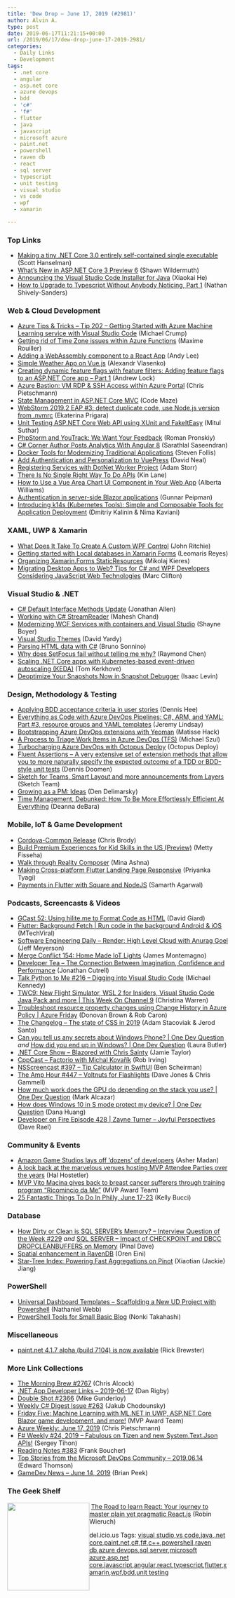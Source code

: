 ```yaml
---
title: 'Dew Drop – June 17, 2019 (#2981)'
author: Alvin A.
type: post
date: 2019-06-17T11:21:15+00:00
url: /2019/06/17/dew-drop-june-17-2019-2981/
categories:
  - Daily Links
  - Development
tags:
  - .net core
  - angular
  - asp.net core
  - azure devops
  - bdd
  - 'c#'
  - 'f#'
  - flutter
  - java
  - javascript
  - microsoft azure
  - paint.net
  - powershell
  - raven db
  - react
  - sql server
  - typescript
  - unit testing
  - visual studio
  - vs code
  - wpf
  - xamarin

---
```

### <a name="top"></a>Top Links

  * <a href="http://feeds.hanselman.com/~/603167474/0/scotthanselman~Making-a-tiny-NET-Core-entirely-selfcontained-single-executable.aspx" target="_blank" rel="noopener noreferrer">Making a tiny .NET Core 3.0 entirely self-contained single executable</a> (Scott Hanselman)
  * <a href="https://wildermuth.com/2019/06/16/What-s-New-in-ASP-NET-Core-3-Preview-6" target="_blank" rel="noopener noreferrer">What&#8217;s New in ASP.NET Core 3 Preview 6</a> (Shawn Wildermuth)
  * <a href="https://devblogs.microsoft.com/visualstudio/announcing-visual-studio-code-java-installer/" target="_blank" rel="noopener noreferrer">Announcing the Visual Studio Code Installer for Java</a> (Xiaokai He)
  * <a href="https://devblogs.microsoft.com/typescript/how-to-upgrade-to-typescript-without-anybody-noticing-part-1/" target="_blank" rel="noopener noreferrer">How to Upgrade to Typescript Without Anybody Noticing, Part 1</a> (Nathan Shively-Sanders)



### <a name="web"></a>Web & Cloud Development

  * <a href="https://microsoft.github.io/AzureTipsAndTricks/blog/tip202.html" target="_blank" rel="noopener noreferrer">Azure Tips & Tricks &#8211; Tip 202 &#8211; Getting Started with Azure Machine Learning service with Visual Studio Code</a> (Michael Crump)
  * <a href="https://blog.maximerouiller.com/post/getting-rid-of-time-zone-issues-within-azure-functions/" target="_blank" rel="noopener noreferrer">Getting rid of Time Zone issues within Azure Functions</a> (Maxime Rouiller)
  * <a href="https://blog.scottlogic.com/2019/06/14/add-webassembly-to-react-app.html" target="_blank" rel="noopener noreferrer">Adding a WebAssembly component to a React App</a> (Andy Lee)
  * <a href="https://dev.to/oxyyyyy/simple-weather-app-on-vue-js-1g20" target="_blank" rel="noopener noreferrer">Simple Weather App on Vue.js</a> (Alexandr Vlasenko)
  * <a href="https://andrewlock.net/creating-dynamic-feature-flags-with-feature-filters-adding-feature-flags-to-an-asp-net-core-app-part-3/" target="_blank" rel="noopener noreferrer">Creating dynamic feature flags with feature filters: Adding feature flags to an ASP.NET Core app &#8211; Part 1</a> (Andrew Lock)
  * <a href="https://buildazure.com/2019/06/14/azure-bastion-vm-rdp-ssh-access-azure-portal/" target="_blank" rel="noopener noreferrer">Azure Bastion: VM RDP & SSH Access within Azure Portal</a> (Chris Pietschmann)
  * <a href="https://code-maze.com/state-management-in-asp-net-core-mvc/" target="_blank" rel="noopener noreferrer">State Management in ASP.NET Core MVC</a> (Code Maze)
  * <a href="https://blog.jetbrains.com/webstorm/2019/06/webstorm-2019-2-eap-3/" target="_blank" rel="noopener noreferrer">WebStorm 2019.2 EAP #3: detect duplicate code, use Node.js version from .nvmrc</a> (Ekaterina Prigara)
  * <a href="http://mscodingblog.blogspot.com/2019/06/unit-testing-aspnet-core-web-api-using.html" target="_blank" rel="noopener noreferrer">Unit Testing ASP.NET Core Web API using XUnit and FakeItEasy</a> (Mitul Suthar)
  * <a href="https://blog.jetbrains.com/phpstorm/2019/06/phpstorm-and-youtrack-we-want-your-feedback/" target="_blank" rel="noopener noreferrer">PhpStorm and YouTrack: We Want Your Feedback</a> (Roman Pronskiy)
  * <a href="https://www.c-sharpcorner.com/article/c-sharp-corner-author-posts-analytics-with-angular-8/" target="_blank" rel="noopener noreferrer">C# Corner Author Posts Analytics With Angular 8</a> (Sarathlal Saseendran)
  * <a href="https://blog.docker.com/2019/06/docker-tools-for-modernizing-traditional-applications/" target="_blank" rel="noopener noreferrer">Docker Tools for Modernizing Traditional Applications</a> (Steven Follis)
  * <a href="https://developer.okta.com/blog/2019/06/14/add-authentication-and-personalization-to-vuepress" target="_blank" rel="noopener noreferrer">Add Authentication and Personalization to VuePress</a> (David Neal)
  * <a href="http://feedproxy.google.com/~r/WestDiscGolf/~3/uGxntlY17CQ/registering-services-with-dotnet-worker-project" target="_blank" rel="noopener noreferrer">Registering Services with DotNet Worker Project</a> (Adam Storr)
  * <a href="http://apievangelist.com/2019/06/16/there-is-no-single-right-way-to-do-apis/" target="_blank" rel="noopener noreferrer">There Is No Single Right Way To Do APIs</a> (Kin Lane)
  * <a href="https://www.telerik.com/blogs/how-to-use-a-vue-area-chart-ui-component-in-your-web-app" target="_blank" rel="noopener noreferrer">How to Use a Vue Area Chart UI Component in Your Web App</a> (Alberta Williams)
  * <a href="https://gunnarpeipman.com/blazor/server-side-blazor-authentication/" target="_blank" rel="noopener noreferrer">Authentication in server-side Blazor applications</a> (Gunnar Peipman)
  * <a href="https://content.pivotal.io/home-page/introducing-k14s-kubernetes-tools-simple-and-composable-tools-for-application-deployment" target="_blank" rel="noopener noreferrer">Introducing k14s (Kubernetes Tools): Simple and Composable Tools for Application Deployment</a> (Dmitriy Kalinin & Nima Kaviani)



### <a name="silverlight"></a>XAML, UWP & Xamarin

  * <a href="https://www.c-sharpcorner.com/article/what-does-it-take-to-create-a-custom-wpf-control/" target="_blank" rel="noopener noreferrer">What Does It Take To Create A Custom WPF Control</a> (John Ritchie)
  * <a href="https://askxammy.com/getting-started-with-local-databases-in-xamarin-forms/" target="_blank" rel="noopener noreferrer">Getting started with Local databases in Xamarin Forms</a> (Leomaris Reyes)
  * <a href="https://progrunning.net/structuring-your-staticresources-in-xaml-with-xamarin-forms/" target="_blank" rel="noopener noreferrer">Organizing Xamarin.Forms StaticResources</a> (Mikolaj Kieres)
  * <a href="https://www.grapecity.com/blogs/migrating-desktop-apps" target="_blank" rel="noopener noreferrer">Migrating Desktop Apps to Web? Tips for C# and WPF Developers Considering JavaScript Web Technologies</a> (Marc Clifton)



### <a name="dotnet"></a>Visual Studio & .NET

  * <a href="https://www.infoq.com/news/2019/06/CSharp-8-Default-Interface?utm_campaign=infoq_content&utm_source=infoq&utm_medium=feed&utm_term=global" target="_blank" rel="noopener noreferrer">C# Default Interface Methods Update</a> (Jonathan Allen)
  * <a href="https://www.c-sharpcorner.com/article/working-with-c-sharp-streamreader/" target="_blank" rel="noopener noreferrer">Working with C# StreamReader</a> (Mahesh Chand)
  * <a href="http://feedproxy.google.com/~r/Tattoocoder/~3/D1ccppaRFaU/" target="_blank" rel="noopener noreferrer">Modernizing WCF Services with containers and Visual Studio</a> (Shayne Boyer)
  * <a href="http://feedproxy.google.com/~r/davidyardy/~3/UBoVAg7qOC0/" target="_blank" rel="noopener noreferrer">Visual Studio Themes</a> (David Yardy)
  * <a href="https://blogs.msmvps.com/bsonnino/2019/06/16/parsing-html-data-with-c/" target="_blank" rel="noopener noreferrer">Parsing HTML data with C#</a> (Bruno Sonnino)
  * <a href="https://devblogs.microsoft.com/oldnewthing/20190614-00/?p=102593" target="_blank" rel="noopener noreferrer">Why does SetFocus fail without telling me why?</a> (Raymond Chen)
  * <a href="https://blog.tomkerkhove.be/2019/06/14/scaling-apps-with-keda/" target="_blank" rel="noopener noreferrer">Scaling .NET Core apps with Kubernetes-based event-driven autoscaling (KEDA)</a> (Tom Kerkhove)
  * <a href="https://www.isaaclevin.com/post/snapshot-deoptimized/" target="_blank" rel="noopener noreferrer">Deoptimize Your Snapshots Now in Snapshot Debugger</a> (Isaac Levin)



### <a name="design"></a>Design, Methodology & Testing

  * <a href="https://www.thoughtworks.com/insights/blog/applying-bdd-acceptance-criteria-user-stories" target="_blank" rel="noopener noreferrer">Applying BDD acceptance criteria in user stories</a> (Dennis Hee)
  * <a href="https://jeremylindsayni.wordpress.com/2019/06/17/everything-as-code-with-azure-devops-pipelines-c-arm-and-yaml-part-3-resource-groups-and-yaml-templates/" target="_blank" rel="noopener noreferrer">Everything as Code with Azure DevOps Pipelines: C#, ARM, and YAML: Part #3, resource groups and YAML templates</a> (Jeremy Lindsay)
  * <a href="https://devblogs.microsoft.com/devops/bootstrapping-azure-devops-extensions-with-yeoman/" target="_blank" rel="noopener noreferrer">Bootstrapping Azure DevOps extensions with Yeoman</a> (Matisse Hack)
  * <a href="https://codepunk.io/a-process-to-triage-work-items-in-azure-devops-tfs/" target="_blank" rel="noopener noreferrer">A Process to Triage Work Items in Azure DevOps (TFS)</a> (Michael Szul)
  * <a href="https://octopus.com/blog/octopus-101-turbocharging-azure-devops" target="_blank" rel="noopener noreferrer">Turbocharging Azure DevOps with Octopus Deploy</a> (Octopus Deploy)
  * <a href="https://fluentassertions.com/" target="_blank" rel="noopener noreferrer">Fluent Assertions &#8211; A very extensive set of extension methods that allow you to more naturally specify the expected outcome of a TDD or BDD-style unit tests</a> (Dennis Doomen)
  * <a href="https://blog.sketchapp.com/sketch-for-teams-smart-layout-and-more-announcements-from-layers-eed45e3fa0fd?source=rss----b5d7e5c9bd3a---4" target="_blank" rel="noopener noreferrer">Sketch for Teams, Smart Layout and more announcements from Layers</a> (Sketch Team)
  * <a href="https://den.dev/blog/who-has-ideas/" target="_blank" rel="noopener noreferrer">Growing as a PM: Ideas</a> (Den Delimarsky)
  * <a href="https://blog.trello.com/time-management-debunked" target="_blank" rel="noopener noreferrer">Time Management, Debunked: How To Be More Effortlessly Efficient At Everything</a> (Deanna deBara)



### <a name="mobile"></a>Mobile, IoT & Game Development

  * <a href="https://cordova.apache.org/news/2019/06/14/common-release-3.2.0.html" target="_blank" rel="noopener noreferrer">Cordova-Common Release</a> (Chris Brody)
  * <a href="https://developer.amazon.com/blogs/alexa/post/b7bf617e-31e4-439c-a93e-6f0d09fe7a23/build-premium-experiences-for-kid-skills-in-the-us-preview" target="_blank" rel="noopener noreferrer">Build Premium Experiences for Kid Skills in the US (Preview)</a> (Metty Fisseha)
  * <a href="http://feedproxy.google.com/~r/jayway/posts/~3/jOM5Q-P0f1U/" target="_blank" rel="noopener noreferrer">Walk through Reality Composer</a> (Mina Ashna)
  * <a href="https://medium.com/flutter-community/making-cross-platform-flutter-landing-page-responsive-7fffe0655970?source=rss----86fb29d7cc6a---4" target="_blank" rel="noopener noreferrer">Making Cross-platform Flutter Landing Page Responsive</a> (Priyanka Tyagi)
  * <a href="https://medium.com/flutter-community/payments-in-flutter-with-square-and-nodejs-7b6710333b75?source=rss----86fb29d7cc6a---4" target="_blank" rel="noopener noreferrer">Payments in Flutter with Square and NodeJS</a> (Samarth Agarwal)



### <a name="podcasts"></a>Podcasts, Screencasts & Videos

  * <a href="http://DavidGiard.com/2019/06/13/GCast52UsingHilitemeToFormatCodeAsHTML.aspx" target="_blank" rel="noopener noreferrer">GCast 52: Using hilite.me to Format Code as HTML</a> (David Giard)
  * <a href="http://www.youtube.com/watch?v=NhlPK10_k9E" target="_blank" rel="noopener noreferrer">Flutter: Background Fetch | Run code in the background Android & iOS</a> (MTechViral)
  * <a href="https://softwareengineeringdaily.com/2019/06/17/render-high-level-cloud-with-anurag-goel/" target="_blank" rel="noopener noreferrer">Software Engineering Daily &#8211; Render: High Level Cloud with Anurag Goel</a> (Jeff Meyerson)
  * <a href="http://www.mergeconflict.fm/154" target="_blank" rel="noopener noreferrer">Merge Conflict 154: Home Made IoT Lights</a> (James Montemagno)
  * <a href="http://developertea.simplecast.fm/8dffff98" target="_blank" rel="noopener noreferrer">Developer Tea &#8211; The Connection Between Imagination, Confidence and Performance</a> (Jonathan Cutrell)
  * <a href="https://talkpython.fm/episodes/show/216/digging-into-visual-studio-code" target="_blank" rel="noopener noreferrer">Talk Python to Me #216 &#8211; Digging into Visual Studio Code</a> (Michael Kennedy)
  * <a href="https://channel9.msdn.com/Shows/This+Week+On+Channel+9/TWC9-New-Flight-Simulator-WSL-2-for-Insiders-Visual-Studio-Code-Java-Pack-and-more?WT.mc_id=DX_MVP4025064" target="_blank" rel="noopener noreferrer">TWC9: New Flight Simulator, WSL 2 for Insiders, Visual Studio Code Java Pack and more | This Week On Channel 9</a> (Christina Warren)
  * <a href="https://channel9.msdn.com/Shows/Azure-Friday/Troubleshoot-resource-property-changes-using-Change-History-in-Azure-Policy?WT.mc_id=DX_MVP4025064" target="_blank" rel="noopener noreferrer">Troubleshoot resource property changes using Change History in Azure Policy | Azure Friday</a> (Donovan Brown & Rob Caron)
  * <a href="https://changelog.com/podcast/349" target="_blank" rel="noopener noreferrer">The Changelog &#8211; The state of CSS in 2019</a> (Adam Stacoviak & Jerod Santo)
  * <a href="http://www.youtube.com/watch?v=FFgmFRkYzx0" target="_blank" rel="noopener noreferrer">Can you tell us any secrets about Windows Phone? | One Dev Question</a> _and_ <a href="http://www.youtube.com/watch?v=b25T-vhQKlM" target="_blank" rel="noopener noreferrer">How did you end up in Windows? | One Dev Question</a> (Laura Butler)
  * <a href="https://dotnetcore.show/episode-27-blazroed-with-chris-sainty" target="_blank" rel="noopener noreferrer">.NET Core Show &#8211; Blazored with Chris Sainty</a> (Jamie Taylor)
  * <a href="http://cppcast.libsyn.com/factorio-with-michal-kovak" target="_blank" rel="noopener noreferrer">CppCast &#8211; Factorio with Michal Kovařík</a> (Rob Irving)
  * <a href="https://nsscreencast.com/episodes/397-swiftui-tip-calculator" target="_blank" rel="noopener noreferrer">NSScreencast #397 &#8211; Tip Calculator in SwiftUI</a> (Ben Scheirman)
  * <a href="http://feedproxy.google.com/~r/TheAmpHour/~3/4GkSljcmUzY/" target="_blank" rel="noopener noreferrer">The Amp Hour #447 – Voltnuts for Flashlights</a> (Dave Jones & Chris Gammell)
  * <a href="http://www.youtube.com/watch?v=KPvmFdBEEY0" target="_blank" rel="noopener noreferrer">How much work does the GPU do depending on the stack you use? | One Dev Question</a> (Mark Alcazar)
  * <a href="http://www.youtube.com/watch?v=GZFnq4XwFww" target="_blank" rel="noopener noreferrer">How does Windows 10 in S mode protect my device? | One Dev Question</a> (Dana Huang)
  * <a href="https://developeronfire.com/podcast/episode-428-zayne-turner-joyful-perspectives" target="_blank" rel="noopener noreferrer">Developer on Fire Episode 428 | Zayne Turner &#8211; Joyful Perspectives</a> (Dave Rael)



### <a name="events"></a>Community & Events

  * <a href="http://feedproxy.google.com/~r/androidcentral/~3/GG9DX4Adx08/amazon-game-studios-lays-dozens-game-developers" target="_blank" rel="noopener noreferrer">Amazon Game Studios lays off &#8216;dozens&#8217; of developers</a> (Asher Madan)
  * <a href="https://www.rolandschorr.com/blog/mvp-attendee-parties?fbclid=IwAR33IhySJfxGLqm1g6XuCi8PgwkjvaU5mYgRbBGb3-3q3glLA4lnq78Xvfs" target="_blank" rel="noopener noreferrer">A look back at the marvelous venues hosting MVP Attendee Parties over the years</a> (Hal Hostetler)
  * <a href="https://techcommunity.microsoft.com/t5/Microsoft-MVP-Award-Program-Blog/MVP-Vito-Macina-gives-back-to-breast-cancer-sufferers-through/ba-p/693119" target="_blank" rel="noopener noreferrer">MVP Vito Macina gives back to breast cancer sufferers through training program &#8220;Ricomincio da Me&#8221;</a> (MVP Award Team)
  * <a href="https://www.uwishunu.com/2019/06/things-to-do-in-philadelphia-june-17-23-2019/" target="_blank" rel="noopener noreferrer">25 Fantastic Things To Do In Philly, June 17-23</a> (Kelly Bucci)



### <a name="sql"></a>Database

  * <a href="https://blog.sqlauthority.com/2019/06/16/how-dirty-or-clean-is-sql-servers-memory-interview-question-of-the-week-229/" target="_blank" rel="noopener noreferrer">How Dirty or Clean is SQL SERVER’s Memory? – Interview Question of the Week #229</a> _and_ <a href="https://blog.sqlauthority.com/2019/06/17/sql-server-impact-of-checkpoint-and-dbcc-dropcleanbuffers-on-memory/" target="_blank" rel="noopener noreferrer">SQL SERVER – Impact of CHECKPOINT and DBCC DROPCLEANBUFFERS on Memory</a> (Pinal Dave)
  * <a href="http://feedproxy.google.com/~r/AyendeRahien/~3/vTk9mc7qjgY/spatial-enhancement-in-ravendb" target="_blank" rel="noopener noreferrer">Spatial enhancement in RavenDB</a> (Oren Eini)
  * <a href="https://engineering.linkedin.com/blog/2019/06/star-tree-index--powering-fast-aggregations-on-pinot" target="_blank" rel="noopener noreferrer">Star-Tree Index: Powering Fast Aggregations on Pinot</a> (Xiaotian (Jackie) Jiang)



### <a name="ps"></a>PowerShell

  * <a href="https://powershell.org/2019/06/universal-dashboard-templates-scaffolding-a-new-ud-project-with-powershell/" target="_blank" rel="noopener noreferrer">Universal Dashboard Templates &#8211; Scaffolding a New UD Project with Powershell</a> (Nathaniel Webb)
  * <a href="https://techcommunity.microsoft.com/t5/Small-Basic-Blog/PowerShell-Tools-for-Small-Basic-Blog/ba-p/694062" target="_blank" rel="noopener noreferrer">PowerShell Tools for Small Basic Blog</a> (Nonki Takahashi)



### <a name="misc"></a>Miscellaneous

  * <a href="https://blog.getpaint.net/2019/06/14/paint-net-4-1-7-alpha-build-7104-is-now-available/" target="_blank" rel="noopener noreferrer">paint.net 4.1.7 alpha (build 7104) is now available</a> (Rick Brewster)



### <a name="links"></a>More Link Collections

  * <a href="http://feedproxy.google.com/~r/ReflectivePerspective/~3/guRhtoqtksc/" target="_blank" rel="noopener noreferrer">The Morning Brew #2767</a> (Chris Alcock)
  * <a href="https://links.danrigby.com/2019/06/app-developer-links-2019-06-17/" target="_blank" rel="noopener noreferrer">.NET App Developer Links &#8211; 2019-06-17</a> (Dan Rigby)
  * <a href="https://afreshcup.com/home/2019/06/17/double-shot-2366.html" target="_blank" rel="noopener noreferrer">Double Shot #2366</a> (Mike Gunderloy)
  * <a href="http://feedproxy.google.com/~r/digest-csharp/~3/m2Pcc8FM_BI/263" target="_blank" rel="noopener noreferrer">Weekly C# Digest Issue #263</a> (Jakub Chodounsky)
  * <a href="https://techcommunity.microsoft.com/t5/Microsoft-MVP-Award-Program-Blog/Friday-Five-Machine-Learning-with-ML-NET-in-UWP-ASP-NET-Core/ba-p/691418" target="_blank" rel="noopener noreferrer">Friday Five: Machine Learning with ML.NET in UWP, ASP.NET Core Blazor game development, and more!</a> (MVP Award Team)
  * <a href="https://buildazure.com/2019/06/17/azure-weekly-june-1-2019/" target="_blank" rel="noopener noreferrer">Azure Weekly: June 17, 2019</a> (Chris Pietschmann)
  * <a href="https://sergeytihon.com/2019/06/15/f-weekly-24-2019-fabulous-on-tizen-and-new-system-text-json-apis/" target="_blank" rel="noopener noreferrer">F# Weekly #24, 2019 – Fabulous on Tizen and new System.Text.Json APIs!</a> (Sergey Tihon)
  * <a href="http://www.frankysnotes.com/2019/06/reading-notes-383.html" target="_blank" rel="noopener noreferrer">Reading Notes #383</a> (Frank Boucher)
  * <a href="https://devblogs.microsoft.com/devops/top-stories-from-the-microsoft-devops-community-2019-06-14/" target="_blank" rel="noopener noreferrer">Top Stories from the Microsoft DevOps Community – 2019.06.14</a> (Edward Thomson)
  * <a href="https://brianpeek.com/gamedev-news-june-14-2019/" target="_blank" rel="noopener noreferrer">GameDev News &#8211; June 14, 2019</a> (Brian Peek)



### <a name="shelf"></a>The Geek Shelf

<a href="https://www.amazon.com/Road-learn-React-pragmatic-React-js/dp/172004399X/?tag=amavin-20" target="_blank" rel="noopener noreferrer"><img loading="lazy" decoding="async" width="187" height="200" align="left" style="margin: 0px 0px 10px; border: 0px currentcolor; border-image: none; float: left; display: inline; background-image: none;" src="https://m.media-amazon.com/images/I/41JvDSREHWL._AC_UL436_SEARCH212385_.jpg" border="0" /></a>&nbsp;<a href="https://www.amazon.com/Road-learn-React-pragmatic-React-js/dp/172004399X/?tag=amavin-20" target="_blank" rel="noopener noreferrer">The Road to learn React: Your journey to master plain yet pragmatic React.js</a> (Robin Wieruch)









<div class="wlWriterEditableSmartContent" id="scid:77ECF5F8-D252-44F5-B4EB-D463C5396A79:2032858b-7b89-4e56-8a57-fcedd1fc7e67" style="margin: 0px; padding: 0px; float: none; display: inline;">
  del.icio.us Tags: <a href="http://del.icio.us/popular/visual+studio" rel="tag">visual studio</a>,<a href="http://del.icio.us/popular/vs+code" rel="tag">vs code</a>,<a href="http://del.icio.us/popular/java" rel="tag">java</a>,<a href="http://del.icio.us/popular/.net+core" rel="tag">.net core</a>,<a href="http://del.icio.us/popular/paint.net" rel="tag">paint.net</a>,<a href="http://del.icio.us/popular/c%23" rel="tag">c#</a>,<a href="http://del.icio.us/popular/f%23" rel="tag">f#</a>,<a href="http://del.icio.us/popular/c%2b%2b" rel="tag">c++</a>,<a href="http://del.icio.us/popular/powershell" rel="tag">powershell</a>,<a href="http://del.icio.us/popular/raven+db" rel="tag">raven db</a>,<a href="http://del.icio.us/popular/azure+devops" rel="tag">azure devops</a>,<a href="http://del.icio.us/popular/sql+server" rel="tag">sql server</a>,<a href="http://del.icio.us/popular/microsoft+azure" rel="tag">microsoft azure</a>,<a href="http://del.icio.us/popular/asp.net+core" rel="tag">asp.net core</a>,<a href="http://del.icio.us/popular/javascript" rel="tag">javascript</a>,<a href="http://del.icio.us/popular/angular" rel="tag">angular</a>,<a href="http://del.icio.us/popular/react" rel="tag">react</a>,<a href="http://del.icio.us/popular/typescript" rel="tag">typescript</a>,<a href="http://del.icio.us/popular/flutter" rel="tag">flutter</a>,<a href="http://del.icio.us/popular/xamarin" rel="tag">xamarin</a>,<a href="http://del.icio.us/popular/wpf" rel="tag">wpf</a>,<a href="http://del.icio.us/popular/bdd" rel="tag">bdd</a>,<a href="http://del.icio.us/popular/unit+testing" rel="tag">unit testing</a>
</div>